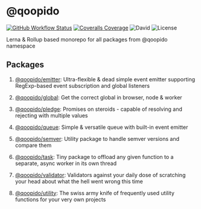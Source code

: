 # @qoopido

[![GitHub Workflow Status](https://img.shields.io/github/workflow/status/dlueth/qoopido/Tests?label=Tests&style=flat-square)](https://github.com/dlueth/qoopido/actions?query=workflow%3ATests)
[![Coveralls Coverage](https://img.shields.io/coveralls/dlueth/qoopido.svg?style=flat-square)](https://coveralls.io/github/dlueth/qoopido)
![David](https://img.shields.io/david/dlueth/qoopido.svg?style=flat-square)
![License](https://img.shields.io/github/license/dlueth/qoopido.svg?style=flat-square)

Lerna & Rollup based monorepo for all packages from @qoopido namespace

## Packages

1. [@qoopido/emitter](https://github.com/dlueth/qoopido/tree/master/packages/emitter):
Ultra-flexible & dead simple event emitter supporting RegExp-based event subscription and global listeners

2. [@qoopido/global](https://github.com/dlueth/qoopido/tree/master/packages/global):
Get the correct global in browser, node & worker

3. [@qoopido/pledge](https://github.com/dlueth/qoopido/tree/master/packages/pledge):
Promises on steroids - capable of resolving and rejecting with multiple values

4. [@qoopido/queue](https://github.com/dlueth/qoopido/tree/master/packages/queue):
Simple & versatile queue with built-in event emitter

5. [@qoopido/semver](https://github.com/dlueth/qoopido/tree/master/packages/semver):
Utility package to handle semver versions and compare them

6. [@qoopido/task](https://github.com/dlueth/qoopido/tree/master/packages/task):
Tiny package to offload any given function to a separate, async worker in its own thread

7. [@qoopido/validator](https://github.com/dlueth/qoopido/tree/master/packages/validator):
Validators against your daily dose of scratching your head about what the hell went wrong this time

8. [@qoopido/utility](https://github.com/dlueth/qoopido/tree/master/packages/utility):
The swiss army knife of frequently used utility functions for your very own projects
